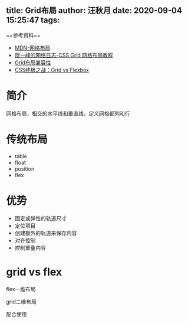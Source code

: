 title: Grid布局
author: 汪秋月
date: 2020-09-04 15:25:47
tags:
---
==参考资料==
- [MDN-网格布局](https://developer.mozilla.org/zh-CN/docs/Web/CSS/CSS_Grid_Layout)
- [阮一峰的网络日志-CSS Grid 网格布局教程](http://www.ruanyifeng.com/blog/2019/03/grid-layout-tutorial.html)
- [Grid布局兼容性](https://caniuse.com/#search=grid)
- [CSS终极之战：Grid vs Flexbox](https://juejin.im/entry/6844903520986988558)

# 简介
网格布局，相交的水平线和垂直线，定义网格都列和行

# 传统布局
- table
- float
- position
- flex

# 优势

- 固定或弹性的轨道尺寸
- 定位项目
- 创建额外的轨道来保存内容
- 对齐控制
- 控制重叠内容

# grid vs flex
flex一维布局

grid二维布局

配合使用